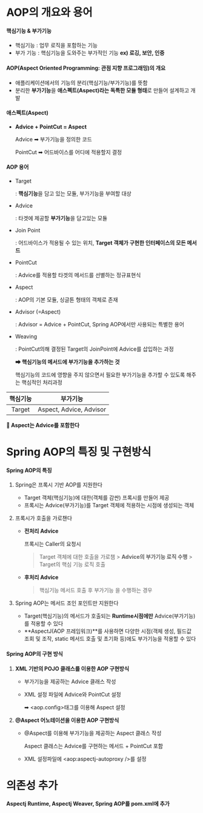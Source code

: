 # AOP의 개요와 용어

#### 핵심기능 & 부가기능

* 핵심기능 : 업무 로직을 포함하는 기능
* 부가 기능 : 핵심기능을 도와주는 부가적인 기능 **ex) 로깅, 보안, 인증**



#### AOP(Aspect Oriented Programming: 관점 지향 프로그래밍)의 개요

* 애플리케이션에서의 기능의 분리(핵심기능/부가기능)를 뜻함
* 분리한 **부가기능**을 **애스펙트(Aspect)라는 독특한 모듈 형태**로 만들어 설계하고 개발



#### 애스펙트(Aspect)

* **Advice + PointCut = Aspect**

  Advice ➡ 부가기능을 정의한 코드

  PointCut ➡ 어드바이스를 어디에 적용할지 결정



#### AOP 용어

* Target

  : **핵심기능**을 담고 있는 모듈, 부가기능을 부여할 대상

* Advice

  : 타겟에 제공할 **부가기능**을 담고있는 모듈

* Join Point

  : 어드바이스가 적용될 수 있는 위치, **Target 객체가 구현한 인터페이스의 모든 메서드**

* PointCut

  : Advice를 적용할 타겟의 메서드를 선별하는 정규표현식

* Aspect

  : AOP의 기본 모듈, 싱글톤 형태의 객체로 존재

* Advisor (=Aspect)

  : Advisor = Advice + PointCut, Spring AOP에서만 사용되는 특별한 용어

* Weaving

  : PointCut의해 결정된 Target의 JoinPoint에 Advice를 삽입하는 과정

    **➡ 핵심기능의 메서드에 부가기능을 추가하는 것**

  핵심기능의 코드에 영향을 주지 않으면서 필요한 부가기능을 추가할 수 있도록 해주는 핵심적인 처리과정



| 핵심기능 |        부가기능         |
| :------: | :---------------------: |
|  Target  | Aspect, Advice, Advisor |

**🚨 Aspect는 Advice를 포함한다**



# Spring AOP의 특징 및 구현방식

#### Spring AOP의 특징

1. Spring은 프록시 기반 AOP를 지원한다

   * Target 객체(핵심기능)에 대한(객체를 감싼) 프록시를 만들어 제공
   * 프록시는 Advice(부가기능)를 Target 객체에 적용하는 시점에 생성되는 객체

2. 프록시가 호출을 가로챈다

   * **전처리 Advice**

     프록시는 Caller의 요청시

     > Target 객체에 대한 호출을 가로챔 > **Advice의 부가기능 로직 수행** > Target의 핵심 기능 로직 호출

   * **후처리 Advice**

     >  핵심기능 메서드 호출 후 부가기능 을 수행하는 경우

3. Spring AOP는 메서드 조인 포인트만 지원한다

   * Target(핵심기능)의 메서드가 호출되는 **Runtime시점에만** Advice(부가기능)를 적용할 수 있다
   * **AspectJ(AOP 프레임워크)**를 사용하면 다양한 시점(객체 생성, 필드값 조회 및 조작, static 메서드 호출 및 초기화 등)에도 부가기능을 적용할 수 있다

   

#### Spring AOP의 구현 방식

1. **XML 기반의 POJO 클래스를 이용한 AOP 구현방식**

   * 부가기능을 제공하는 Advice 클래스 작성

   * XML 설정 파일에 Advice와 PointCut 설정

     ➡ \<aop.config>태그를 이용해 Aspect 설정

2. **@Aspect 어노테이션을 이용한 AOP 구현방식**

   * @Aspect를 이용해 부가기능을 제공하는 Aspect 클래스 작성

     Aspect 클래스는 Advice를 구현하는 메서드 + PointCut 포함

   * XML 설정파일에 \<aop:aspectj-autoproxy />를 설정



# 의존성 추가

#### Aspectj Runtime, Aspectj Weaver, Spring AOP를 pom.xml에 추가